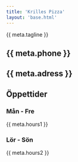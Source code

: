 ```yaml
---
title: 'Krilles Pizza'
layout: 'base.html'
---
```

{{ meta.tagline }}
## {{ meta.phone }}
## {{ meta.adress }}

## Öppettider
### Mån - Fre 
{{ meta.hours1 }}
### Lör - Sön
{{ meta.hours2 }}
